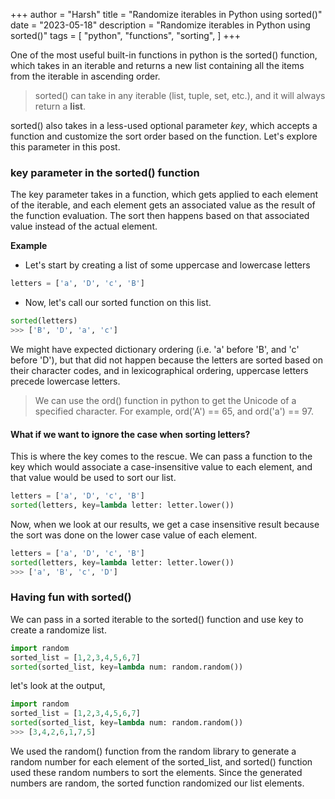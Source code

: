 +++
author = "Harsh"
title = "Randomize iterables in Python using sorted()"
date = "2023-05-18"
description = "Randomize iterables in Python using sorted()"
tags = [
    "python",
    "functions",
    "sorting",
]
+++

One of the most useful built-in functions in python is the sorted() function, which takes in an iterable and returns a new list containing all the items from the iterable in ascending order.

> sorted() can take in any iterable (list, tuple, set, etc.), and it will always return a **list**.

sorted() also takes in a less-used optional parameter _key_, which accepts a function and customize the sort order based on the function. Let's explore this parameter in this post.

### key parameter in the sorted() function

The key parameter takes in a function, which gets applied to each element of the iterable, and each element gets an associated value as the result of the function evaluation. The sort then happens based on that associated value instead of the actual element.

**Example**

- Let's start by creating a list of some uppercase and lowercase letters

```python
letters = ['a', 'D', 'c', 'B']
```

- Now, let's call our sorted function on this list.

```python
sorted(letters)
>>> ['B', 'D', 'a', 'c']
```

We might have expected dictionary ordering (i.e. 'a' before 'B', and 'c' before 'D'), but that did not happen because the letters are sorted based on their character codes, and in lexicographical ordering, uppercase letters precede lowercase letters.

> We can use the ord() function in python to get the Unicode of a specified character. For example, ord('A') == 65, and ord('a') == 97.

#### What if we want to ignore the case when sorting letters?

This is where the key comes to the rescue. We can pass a function to the key which would associate a case-insensitive value to each element, and that value would be used to sort our list.

```python
letters = ['a', 'D', 'c', 'B']
sorted(letters, key=lambda letter: letter.lower())
```

Now, when we look at our results, we get a case insensitive result because the sort was done on the lower case value of each element.

```python
letters = ['a', 'D', 'c', 'B']
sorted(letters, key=lambda letter: letter.lower())
>>> ['a', 'B', 'c', 'D']
```

### Having fun with sorted()

We can pass in a sorted iterable to the sorted() function and use key to create a randomize list.

```python
import random
sorted_list = [1,2,3,4,5,6,7]
sorted(sorted_list, key=lambda num: random.random())
```

let's look at the output,

```python
import random
sorted_list = [1,2,3,4,5,6,7]
sorted(sorted_list, key=lambda num: random.random())
>>> [3,4,2,6,1,7,5]
```

We used the random() function from the random library to generate a random number for each element of the sorted_list, and sorted() function used these random numbers to sort the elements. Since the generated numbers are random, the sorted function randomized our list elements.
